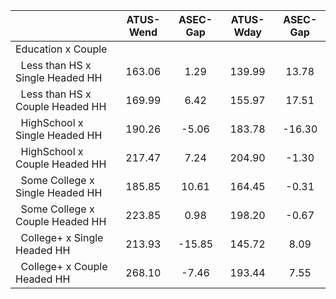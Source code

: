 
|                      |    ATUS-Wend |     ASEC-Gap |    ATUS-Wday |     ASEC-Gap |
| -------------------- | :----------: | :----------: | :----------: | :----------: |
| Education x Couple   |              |              |              |              |
| &nbsp;&nbsp;Less than HS x Single Headed HH |       163.06 |         1.29 |       139.99 |        13.78 |
| &nbsp;&nbsp;Less than HS x Couple Headed HH |       169.99 |         6.42 |       155.97 |        17.51 |
| &nbsp;&nbsp;HighSchool x Single Headed HH |       190.26 |        -5.06 |       183.78 |       -16.30 |
| &nbsp;&nbsp;HighSchool x Couple Headed HH |       217.47 |         7.24 |       204.90 |        -1.30 |
| &nbsp;&nbsp;Some College x Single Headed HH |       185.85 |        10.61 |       164.45 |        -0.31 |
| &nbsp;&nbsp;Some College x Couple Headed HH |       223.85 |         0.98 |       198.20 |        -0.67 |
| &nbsp;&nbsp;College+ x Single Headed HH |       213.93 |       -15.85 |       145.72 |         8.09 |
| &nbsp;&nbsp;College+ x Couple Headed HH |       268.10 |        -7.46 |       193.44 |         7.55 |

